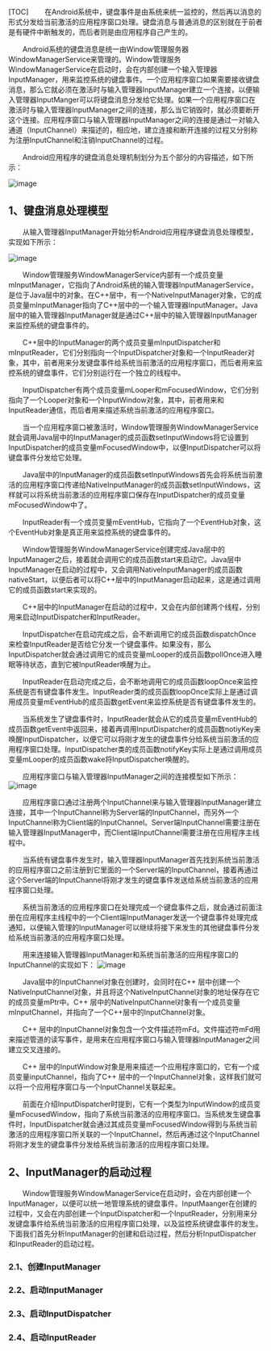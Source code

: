 [TOC]
&#8195;&#8195;在Android系统中，键盘事件是由系统来统一监控的，然后再以消息的形式分发给当前激活的应用程序窗口处理。键盘消息与普通消息的区别就在于前者是有硬件中断触发的，而后者则是由应用程序自己产生的。

&#8195;&#8195;Android系统的键盘消息是统一由Window管理服务器WindowManagerService来管理的。Window管理服务WindowManagerService在启动时，会在内部创建一个输入管理器InputManager，用来监控系统的键盘事件。一个应用程序窗口如果需要接收键盘消息，那么它就必须在激活时与输入管理器InputManager建立一个连接，以便输入管理器InputManger可以将键盘消息分发给它处理。如果一个应用程序窗口在激活时与输入管理器InputManager之间的连接，那么当它销毁时，就必须要断开这个连接。应用程序窗口与输入管理器InputManager之间的连接是通过一对输入通道（InputChannel）来描述的，相应地，建立连接和断开连接的过程又分别称为注册InputChannel和注销InputChannel的过程。

&#8195;&#8195;Android应用程序的键盘消息处理机制划分为五个部分的内容描述，如下所示：

![image](https://note.youdao.com/yws/api/personal/file/58B55118F5C84FF8B0822DDF4DCC2166?method=download&shareKey=73a7e6b7ff3cbb7563938ad2809ac222)

## 1、键盘消息处理模型
&#8195;&#8195;从输入管理器InputManager开始分析Android应用程序键盘消息处理模型，实现如下所示：

![image](https://note.youdao.com/yws/api/personal/file/A6DAE4228C06441A9272E9220B00D4F8?method=download&shareKey=9bd86965642a930c0cb39bcc87f10cbf)

&#8195;&#8195;Window管理服务WindowManagerService内部有一个成员变量mInputManager，它指向了Android系统的输入管理器InputManagerService，是位于Java层中的对象。在C++层中，有一个NativeInputManager对象，它的成员变量mInputManager指向了C++层中的一个输入管理器InputManager。Java层中的输入管理器InputManager就是通过C++层中的输入管理器InputManager来监控系统的键盘事件的。

&#8195;&#8195;C++层中的InputManager的两个成员变量mInputDispatcher和mInputReader，它们分别指向一个InputDispatcher对象和一个InputReader对象，其中，前者用来分发键盘事件给系统当前激活的应用程序窗口，而后者用来监控系统的键盘事件，它们分别运行在一个独立的线程中。

&#8195;&#8195;InputDispatcher有两个成员变量mLooper和mFocusedWindow，它们分别指向了一个Looper对象和一个InputWindow对象，其中，前者用来和InputReader通信，而后者用来描述系统当前激活的应用程序窗口。

&#8195;&#8195;当一个应用程序窗口被激活时，Window管理服务WindowManagerService就会调用Java层中的InputManager的成员函数setInputWindows将它设置到InputDispatcher的成员变量mFocusedWindow中，以便InputDispatcher可以将键盘事件分发给它处理。

&#8195;&#8195;Java层中的InputManager的成员函数setInputWindows首先会将系统当前激活的应用程序窗口传递给NativeInputManager的成员函数setInputWindows，这样就可以将系统当前激活的应用程序窗口保存在InputDispatcher的成员变量mFocusedWindow中了。

&#8195;&#8195;InputReader有一个成员变量mEventHub，它指向了一个EventHub对象，这个EventHub对象是真正用来监控系统的键盘事件的。

&#8195;&#8195;Window管理服务WindowManagerService创建完成Java层中的InputManager之后，接着就会调用它的成员函数start来启动它。Java层中InputManager在启动的过程中，又会调用NativeInputManager的成员函数nativeStart，以便后者可以将C++层中的InputManager启动起来，这是通过调用它的成员函数start来实现的。

&#8195;&#8195;C++层中的InputManager在启动的过程中，又会在内部创建两个线程，分别用来启动InputDispatcher和InputReader。

&#8195;&#8195;InputDispatcher在启动完成之后，会不断调用它的成员函数dispatchOnce来检查InputReader是否给它分发一个键盘事件。如果没有，那么InputDispatcher就会通过调用它的成员变量mLooper的成员函数pollOnce进入睡眠等待状态，直到它被InputReader唤醒为止。

&#8195;&#8195;InputReader在启动完成之后，会不断地调用它的成员函数loopOnce来监控系统是否有键盘事件发生。InputReader类的成员函数loopOnce实际上是通过调用成员变量mEventHub的成员函数getEvent来监控系统是否有键盘事件发生的。

&#8195;&#8195;当系统发生了键盘事件时，InputReader就会从它的成员变量mEventHub的成员函数getEvent中返回来，接着再调用InputDispatcher的成员函数notiyKey来唤醒InputDispatcher，以便它可以将刚才发生的键盘事件分给系统当前激活的应用程序窗口处理。InputDispatcher类的成员函数notifyKey实际上是通过调用成员变量mLooper的成员函数wake将InputDispatcher唤醒的。

&#8195;&#8195;应用程序窗口与输入管理器InputManager之间的连接模型如下所示：
![image](https://note.youdao.com/yws/api/personal/file/FD3136F340E54DA8BD39632EA05C0FD7?method=download&shareKey=84a6e7d0ae8a0127186888ca160cd722)

&#8195;&#8195;应用程序窗口通过注册两个InputChannel来与输入管理器InputManager建立连接，其中一个InputChannel称为Server端的InputChannel，而另外一个InputChannel称为Client端的InputChannel。Server端InputChannel需要注册在输入管理器InputManager中，而Client端InputChannel需要注册在应用程序主线程中。

&#8195;&#8195;当系统有键盘事件发生时，输入管理器InputManager首先找到系统当前激活的应用程序窗口之前注册到它里面的一个Server端的InputChannel，接着再通过这个Server端的InputChannel将刚才发生的键盘事件发送给系统当前激活的应用程序窗口处理。

&#8195;&#8195;系统当前激活的应用程序窗口在处理完成一个键盘事件之后，就会通过前面注册在应用程序主线程中的一个Client端InputManager发送一个键盘事件处理完成通知，以便输入管理的InputManager可以继续将接下来发生的其他键盘事件分发给系统当前激活的应用程序窗口处理。

&#8195;&#8195;用来连接输入管理器InputManager和系统当前激活的应用程序窗口的InputChannel的实现如下：
![image](https://note.youdao.com/yws/api/personal/file/870040F190994234B85E8ED291371496?method=download&shareKey=c9bb3bb71eb8124d926feb73135b7891)

&#8195;&#8195;Java层中的InputChannel对象在创建时，会同时在C++ 层中创建一个NativeInputChannel对象，并且将这个NativeInputChannel对象的地址保存在它的成员变量mPtr中。C++ 层中的NativeInputChannel对象有一个成员变量mInputChannel，并指向了一个C++层中的InputChannel对象。

&#8195;&#8195;C++ 层中的InputChannel对象包含一个文件描述符mFd。文件描述符mFd用来描述管道的读写事件，是用来在应用程序窗口与输入管理器InputManager之间建立交叉连接的。

&#8195;&#8195;C++ 层中的InputWindow对象是用来描述一个应用程序窗口的，它有一个成员变量inputChannel，指向了C++ 层中的一个InputChannel对象，这样我们就可以将一个应用程序窗口与一个InputChannel关联起来。


&#8195;&#8195;前面在介绍InputDispatcher时提到，它有一个类型为InputWindow的成员变量mFocusedWindow，指向了系统当前激活的应用程序窗口。当系统发生键盘事件时，InputDispatcher就会通过其成员变量mFocusedWindow得到与系统当前激活的应用程序窗口所关联的一个InputChannel，然后再通过这个InputChannel将刚才发生的键盘事件分发给系统当前激活的应用程序窗口处理。

## 2、InputManager的启动过程
&#8195;&#8195;Window管理服务WindowManagerService在启动时，会在内部创建一个InputManager，以便可以统一地管理系统的键盘事件。InputMaanger在创建的过程中，又会在内部创建一个InputDispatcher和一个InputReader，分别用来分发键盘事件给系统当前激活的应用程序窗口处理，以及监控系统键盘事件的发生。下面我们首先分析InputManager的创建和启动过程，然后分析InputDispatcher和InputReader的启动过程。

### 2.1、创建InputManager

### 2.2、启动InputManager

### 2.3、启动InputDispatcher

### 2.4、启动InputReader
